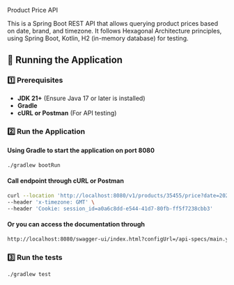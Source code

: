 Product Price API

This is a Spring Boot REST API that allows querying product prices based on date, brand, and timezone.
It follows Hexagonal Architecture principles, using Spring Boot, Kotlin, H2 (in-memory database) for testing.

## 🚀 Running the Application

### 1️⃣ Prerequisites
- **JDK 21+** (Ensure Java 17 or later is installed)
- **Gradle**
- **cURL or Postman** (For API testing)

### 2️⃣ Run the Application

#### Using Gradle to start the application on port 8080
```sh
./gradlew bootRun
```

#### Call endpoint through cURL or Postman
```sh
curl --location 'http://localhost:8080/v1/products/35455/price?date=2020-06-14T10%3A00%3A00Z&brandId=1' \
--header 'x-timezone: GMT' \
--header 'Cookie: session_id=a0a6c8dd-e544-41d7-80fb-ff5f7238cbb3'
```
#### Or you can access the documentation through
```sh
http://localhost:8080/swagger-ui/index.html?configUrl=/api-specs/main.yaml
```


### 3️⃣ Run the tests
```sh
./gradlew test
```